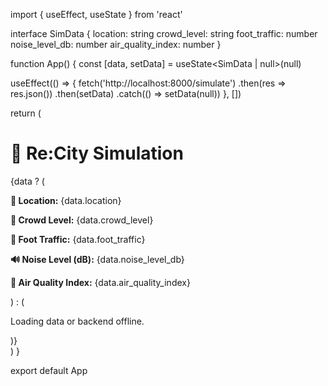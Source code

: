 import { useEffect, useState } from 'react'

interface SimData {
  location: string
  crowd_level: string
  foot_traffic: number
  noise_level_db: number
  air_quality_index: number
}

function App() {
  const [data, setData] = useState<SimData | null>(null)

  useEffect(() => {
    fetch('http://localhost:8000/simulate')
      .then(res => res.json())
      .then(setData)
      .catch(() => setData(null))
  }, [])

  return (
    <div className="min-h-screen flex flex-col items-center justify-center bg-gray-100 text-center p-4">
      <h1 className="text-3xl font-bold text-blue-600 mb-6">🧠 Re:City Simulation</h1>
      {data ? (
        <div className="bg-white p-6 rounded-2xl shadow-lg text-left w-full max-w-md">
          <p><strong>📍 Location:</strong> {data.location}</p>
          <p><strong>👥 Crowd Level:</strong> {data.crowd_level}</p>
          <p><strong>🚶 Foot Traffic:</strong> {data.foot_traffic}</p>
          <p><strong>🔊 Noise Level (dB):</strong> {data.noise_level_db}</p>
          <p><strong>🌿 Air Quality Index:</strong> {data.air_quality_index}</p>
        </div>
      ) : (
        <p className="text-red-500">Loading data or backend offline.</p>
      )}
    </div>
  )
}

export default App
